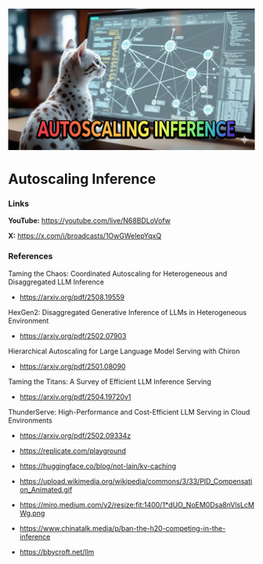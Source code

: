 ![thumbnail](thumbnail.png)

# Autoscaling Inference

### Links

**YouTube:** https://youtube.com/live/N68BDLoVofw

**X:** https://x.com/i/broadcasts/1OwGWelepYqxQ

### References

Taming the Chaos: Coordinated Autoscaling for Heterogeneous and Disaggregated LLM Inference
- https://arxiv.org/pdf/2508.19559

HexGen2: Disaggregated Generative Inference of LLMs in Heterogeneous Environment
- https://arxiv.org/pdf/2502.07903

Hierarchical Autoscaling for Large Language Model Serving with Chiron
- https://arxiv.org/pdf/2501.08090

Taming the Titans: A Survey of Efficient LLM Inference Serving
- https://arxiv.org/pdf/2504.19720v1

ThunderServe: High-Performance and Cost-Efficient LLM Serving in Cloud Environments
- https://arxiv.org/pdf/2502.09334z


- https://replicate.com/playground
- https://huggingface.co/blog/not-lain/kv-caching
- https://upload.wikimedia.org/wikipedia/commons/3/33/PID_Compensation_Animated.gif
- https://miro.medium.com/v2/resize:fit:1400/1*dUO_NoEM0Dsa8nVlsLcMWg.png
- https://www.chinatalk.media/p/ban-the-h20-competing-in-the-inference
- https://bbycroft.net/llm